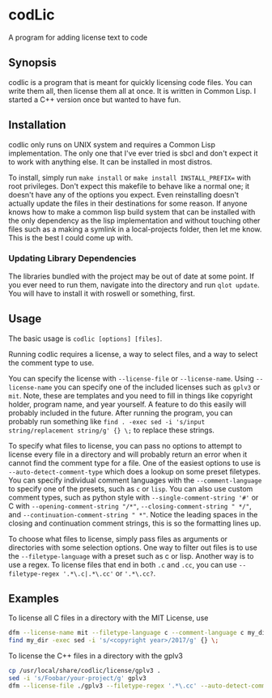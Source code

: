 # codLic
A program for adding license text to code

## Synopsis
codlic is a program that is meant for quickly licensing code files. You can
write them all, then license them all at once. It is written in Common Lisp. I
started a C++ version once but wanted to have fun.

## Installation
codlic only runs on UNIX system and requires a Common Lisp implementation. The
only one that I've ever tried is sbcl and don't expect it to work with anything
else. It can be installed in most distros.

To install, simply run `make install` or `make install INSTALL_PREFIX=` with
root privileges. Don't expect this makefile to behave like a normal one; it
doesn't have any of the options you expect. Even reinstalling doesn't actually
update the files in their destinations for some reason. If anyone knows how to
make a common lisp build system that can be installed with the only dependency
as the lisp implementation and without touching other files such as a making a
symlink in a local-projects folder, then let me know. This is the best I could
come up with.

### Updating Library Dependencies
The libraries bundled with the project may be out of date at some point. If you
ever need to run them, navigate into the directory and run `qlot update`. You
will have to install it with roswell or something, first.

## Usage
The basic usage is `codlic [options] [files]`.

Running codlic requires a license, a way to select files, and a way to select
the comment type to use.

You can specify the license with `--license-file` or `--license-name`. Using
`--license-name` you can specify one of the included licenses such as `gplv3` or
`mit`. Note, these are templates and you need to fill in things like copyright
holder, program name, and year yourself. A feature to do this easily will
probably included in the future. After running the program, you can probably run
something like `find . -exec sed -i 's/input string/replacement string/g' {} \;`
to replace these strings.

To specify what files to license, you can pass no options to attempt to license
every file in a directory and will probably return an error when it cannot find
the comment type for a file. One of the easiest options to use is
`--auto-detect-comment-type` which does a lookup on some preset filetypes. You
can specify individual comment languages with the `--comment-language` to
specify one of the presets, such as `c` or `lisp`.  You can also use custom
comment types, such as python style with `--single-comment-string '#'` or C with
`--opening-comment-string "/*"`, `--closing-comment-string " */"`, and
`--continuation-comment-string " *"`.  Notice the leading spaces in the closing
and continuation comment strings, this is so the formatting lines up.

To choose what files to license, simply pass files as arguments or directories
with some selection options. One way to filter out files is to use the
`--filetype-language` with a preset such as c or lisp. Another way is to use a
regex. To license files that end in both `.c` and `.cc`, you can use
`--filetype-regex '.*\.c|.*\.cc'` or `'.*\.cc?`.

## Examples
To license all C files in a directory with the MIT License, use

```bash
dfm --license-name mit --filetype-language c --comment-language c my_dir
find my_dir -exec sed -i 's/<copyright year>/2017/g' {} \;
```

To license the C++ files in a directory with the gplv3

```bash
cp /usr/local/share/codlic/license/gplv3 .
sed -i 's/Foobar/your-project/g' gplv3
dfm --license-file ./gplv3 --filetype-regex '.*\.cc' --auto-detect-comment-type my_dir
```
